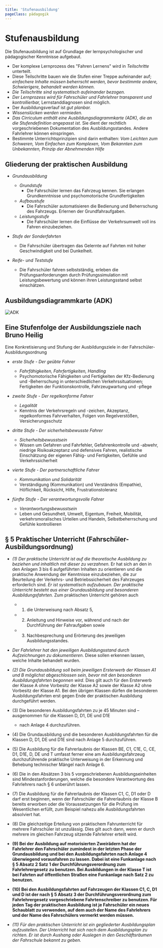 ```yaml
---
title: 'Stufenausbildung'
pageClass: pädagogik
---
```


<infoBox>

# Stufenausbildung

Die Stufenausbildung ist auf Grundlage der lernpsychologischer und pädagogischer Kenntnisse aufgebaut.

- Der komplexe Lernprozess des "Fahren Lernens" wird in *Teilschritte* unterteilt.
- Diese Teilschritte bauen wie die Stufen einer Treppe aufeinander auf; *einfachere Inhalte müssen beherrscht werden, bevor bestimmte andere, Schwierigere, behandelt werden können.*
- *Die Teilschritte sind systematisch aufeinander bezogen.*
- *Der Lernprozess wird für Fahrschüler und Fahrlehrer transparent und kontrollierbar,* Lernstanddiagnosen sind möglich.
- Der Ausbildungsverlauf ist *gut planbar.*
- *Wissenslücken werden vermieden.*
- *Das Cirriculum enthält eine Ausbildungsdiagrammkarte (ADK), die an die Stufendefinition angepasst ist.* Sie dient der rechtlich vorgeschriebenen Dokumentation des Ausbildungsstandes. Andere Fahrlehrer können einspringen.
- Bestimmte Unterrichtsprinzipien sind darin enthalten:
	*Vom Leichten zum Schweren,* 
	*Vom Einfachen zum Komplexen,* 
	*Vom Bekannten zum Unbekannten,* 
	*Prinzip der Abnehmenden Hilfe*

</infoBox>

<newSection title="Gliederung der praktischen Ausbildung ADK" addClass="law">

## Gliederung der praktischen Ausbildung

- *Grundausbildung*

	- *Grundstufe*
		- Die Fahrschüler lernen das Fahrzeug kennen. Sie erlangen Grundkenntnisse und psychomotorische Grundfertigkeiten
	- *Aufbaustufe*
		- Die Fahrschüler automatisieren die Bedienung und Beherrschung des Fahrzeugs. Erlernen der Grundfahraufgaben.
	- *Leistungsstufe*
		- Die Fahrschüler lernen die Einflüsse der Verkehrsumwelt voll ins Fahren einzubeziehen.

- *Stufe der Sonderfahrten*

	- Die Fahrschüler übertragen das Gelernte auf Fahrten mit hoher Geschwindigkeit und bei Dunkelheit.

- *Reife- und Teststufe*

	- Die Fahrschüler fahren selbstständig, erleben die Prüfungsanforderungen durch Prüfungssimulation mit Leistungsbewertung und können ihren Leistungsstand selbst einschätzen.

</newSection>

<newSection title="Ausbildungsdiagrammkarte (ADK)">

## Ausbildungsdiagrammkarte (ADK)

![ADK](/img/media/adk.jpg "ADK")

</newSection>

<newSection title="Eine Stufenfolge der Ausbildungsziele nach Bruno Heilig" addClass="law">

## Eine Stufenfolge der Ausbildungsziele nach Bruno Heilig

Eine Konkretisierung und Stufung der Ausbildungsziele in der Fahrschüler-Ausbildungsordnung

- *erste Stufe - Der geübte Fahrer*
	- *Fahrfähigkeiten, Fahrfertigkeiten, Handling*
	- Psychomotorische Fähigkeiten und Fertigkeiten der Kfz-Bedienung und -Beherrschung in unterschiedlichen Verkehrssituationen; Fertigkeiten der Funktionskontrolle, Fahrzeugwartung und -pflege

- *zweite Stufe - Der regelkonforme Fahrer*
	- *Legalität*
	- Kenntnis der Verkehrsregeln und -zeichen, Akzeptanz, regelkonformes Fahrverhalten, Folgen von Regelverstößen, Versicherungsschutz

- *dritte Stufe - Der sicherheitsbewusste Fahrer*
	- *Sicherheitsbewusstsein*
	- Wissen um Gefahren und Fahrfehler, Gefahrenkontrolle und -abwehr, niedrige Risikoakzeptanz und defensives Fahren, realistische Einschätzung der eigenen Fähig- und Fertigkeiten, Gefühle und Verkehrssicherheit

- *vierte Stufe - Der partnerschaftliche Fahrer*
	- *Kommunikation und Solidarität*
	- Verständigung (Kommunikation) und Verständnis (Empathie), Höflichkeit, Rücksicht, Hilfe, Frustrationstoleranz

- *fünfte Stufe - Der verantwortungsvolle Fahrer*
	- *Verantwortungsbewusstsein*
	- Leben und Gesundheit, Umwelt, Eigentum, Freiheit, Mobilität, verkehrsmoralisches Urteilen und Handeln, Selbstbeherrschung und Gefühle kontrollieren
	
</newSection>

<newSection title="§ 5 Praktischer Unterricht (Fahrschüler-Ausbildungsordnung)" addClass="law">

## § 5 Praktischer Unterricht (Fahrschüler-Ausbildungsordnung)

- *(1) Der praktische Unterricht ist auf die theoretische Ausbildung zu beziehen und inhaltlich mit dieser zu
verzahnen.* Er hat sich an den in den Anlagen 3 bis 6 aufgeführten Inhalten zu orientieren und die praktische
Anwendung der Kenntnisse einzubeziehen, die zur Beurteilung der Verkehrs- und Betriebssicherheit des
Fahrzeuges erforderlich sind. *Er ist systematisch aufzubauen. Der praktische Unterricht besteht aus einer
Grundausbildung und besonderen Ausbildungsfahrten.* Zum praktischen Unterricht gehören auch

	- 1. die Unterweisung nach Absatz 5,
	- 2. Anleitung und Hinweise vor, während und nach der Durchführung der Fahraufgaben sowie
	- 3. Nachbesprechung und Erörterung des jeweiligen Ausbildungsstandes.

- *Der Fahrlehrer hat den jeweiligen Ausbildungsstand durch Aufzeichnungen zu dokumentieren.* Diese sollen
erkennen lassen, welche Inhalte behandelt wurden.

- *(2) Die Grundausbildung soll beim jeweiligen Ersterwerb der Klassen A1 und B möglichst abgeschlossen sein, bevor mit den besonderen Ausbildungsfahrten begonnen wird.* Dies gilt auch für den Ersterwerb der Klasse A ohne Vorbesitz der Klasse A2 sowie der Klasse A2 ohne Vorbesitz der Klasse A1. Bei den übrigen Klassen dürfen die besonderen Ausbildungsfahrten erst gegen Ende der praktischen Ausbildung durchgeführt werden.

- (3) Die besonderen Ausbildungsfahrten zu je 45 Minuten sind – ausgenommen für die Klassen D, D1, DE und D1E
	- nach Anlage 4 durchzuführen.

- (4) Die Grundausbildung und die besonderen Ausbildungsfahrten für die Klassen D, D1, DE und D1E sind nach
Anlage 5 durchzuführen.

- (5) Die Ausbildung für die Fahrerlaubnis der Klassen BE, C1, C1E, C, CE, D1, D1E, D, DE und T umfasst ferner eine
am Ausbildungsfahrzeug durchzuführende praktische Unterweisung in der Erkennung und Behebung technischer
Mängel nach Anlage 6.

- (6) Die in den Absätzen 3 bis 5 vorgeschriebenen Ausbildungseinheiten sind Mindestanforderungen, welche die
besondere Verantwortung des Fahrlehrers nach § 6 unberührt lassen.

- (7) Die Ausbildung für die Fahrerlaubnis der Klassen C1, C, D1 oder D darf erst beginnen, wenn der Fahrschüler
die Fahrerlaubnis der Klasse B bereits erworben oder die Voraussetzungen für die Prüfung im Wesentlichen
erfüllt, zum Beispiel nahezu alle Ausbildungsfahrten absolviert hat.

- (8) Die gleichzeitige Erteilung von praktischem Fahrunterricht für mehrere Fahrschüler ist unzulässig. Dies gilt
auch dann, wenn er durch mehrere im gleichen Fahrzeug sitzende Fahrlehrer erteilt wird.

- **(9) Bei der Ausbildung auf motorisierten Zweirädern hat der Fahrlehrer den Fahrschüler zumindest in der letzten
Phase der Grundausbildung und bei den Ausbildungsfahrten nach Anlage 4 überwiegend vorausfahren zu lassen.
Dabei ist eine Funkanlage nach § 5 Absatz 2 Satz 1 der Durchführungsverordnung zum Fahrlehrergesetz zu
benutzen. Bei Ausbildungen in der Klasse T ist bei Fahrten auf öffentlichen Straßen eine Funkanlage nach Satz 2
zu benutzen.**

- **(10) Bei den Ausbildungsfahrten auf Fahrzeugen der Klassen C1, C, D1 und D ist der nach § 5 Absatz 3 der
Durchführungsverordnung zum Fahrlehrergesetz vorgeschriebene Fahrtenschreiber zu benutzen. Für jeden Tag
der praktischen Ausbildung ist je Fahrschüler ein neues Schaublatt zu verwenden, auf dem auch der Name des
Fahrlehrers und der Name des Fahrschülers vermerkt werden müssen.**

- *(11) Für den praktischen Unterricht ist ein gegliederter Ausbildungsplan aufzustellen. Der Unterricht hat
sich nach dem Ausbildungsplan zu richten. Er ist durch Aushang oder Auslegen in den Geschäftsräumen der
Fahrschule bekannt zu geben.*

</newSection>